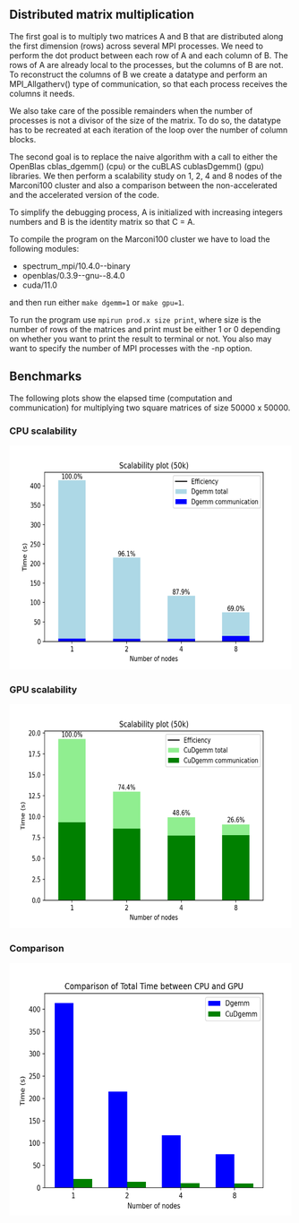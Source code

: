 ## Distributed matrix multiplication
The first goal is to multiply two matrices A and B that are distributed along the first dimension (rows) across several MPI processes. We need to perform the dot product between each row of A and each column of B. The rows of A are already local to the processes, but the columns of B are not. To reconstruct the columns of B we create a datatype and perform an MPI_Allgatherv() type of communication, so that each process receives the columns it needs. 

We also take care of the possible remainders when the number of processes is not a divisor of the size of the matrix. To do so, the datatype has to be recreated at each iteration of the loop over the number of column blocks.

The second goal is to replace the naive algorithm with a call to either the OpenBlas cblas_dgemm() (cpu) or the cuBLAS cublasDgemm() (gpu) libraries. We then perform a scalability study on 1, 2, 4 and 8 nodes of the Marconi100 cluster and also a comparison between the non-accelerated and the accelerated version of the code.


To simplify the debugging process, A is initialized with increasing integers numbers and B is the identity matrix so that C = A.

To compile the program on the Marconi100 cluster we have to load the following modules:
  - spectrum_mpi/10.4.0--binary
  - openblas/0.3.9--gnu--8.4.0
  - cuda/11.0

and then run either `make dgemm=1` or `make gpu=1`.

To run the program use `mpirun prod.x size print`, where size is the number of rows of the matrices and print must be either 1 or 0 depending on whether you want to print the result to terminal or not. You also may want to specify the number of MPI processes with the -np option.

## Benchmarks
The following plots show the elapsed time (computation and communication) for multiplying two square matrices of size 50000 x 50000.

### CPU scalability
<img src="Plots/Dgemm50k.png" alt="Image Description" width="600" height="400">

### GPU scalability
<img src="Plots/CuDgemm50k.png" alt="Image Description" width="600" height="400">

### Comparison
<img src="Plots/Comparison_cpu_gpu.png" alt="Image Description" width="600" height="450">
